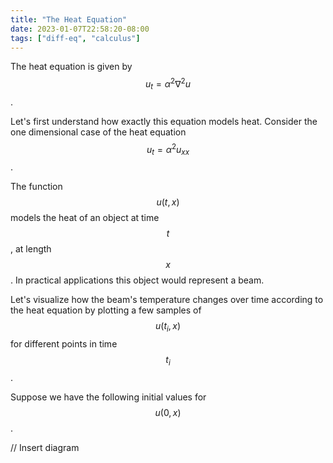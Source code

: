 ```yaml
---
title: "The Heat Equation"
date: 2023-01-07T22:58:20-08:00
tags: ["diff-eq", "calculus"]
---
```


The heat equation is given by $$u_{t} = \alpha^2 \nabla^2 u$$.

Let's first understand how exactly this equation models heat.
Consider the one dimensional case of the heat equation
$$u_{t} = \alpha^2 u_{xx}$$.

The function $$u(t, x)$$ models the heat of an object
at time $$t$$, at length $$x$$.
In practical applications this object would represent a beam.

Let's visualize how the beam's temperature changes over time
according to the heat equation
by plotting a few samples of $$u(t_i, x)$$ for different points
in time $$t_i$$.

Suppose we have the following initial values for $$u(0, x)$$.

// Insert diagram
